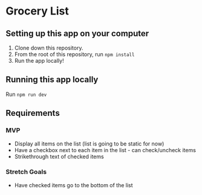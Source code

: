 # Grocery List

## Setting up this app on your computer

1. Clone down this repository.
2. From the root of this repository, run `npm install`
3. Run the app locally!

## Running this app locally

Run `npm run dev`

## Requirements

### MVP

- Display all items on the list (list is going to be static for now)
- Have a checkbox next to each item in the list - can check/uncheck items
- Strikethrough text of checked items

### Stretch Goals

- Have checked items go to the bottom of the list

